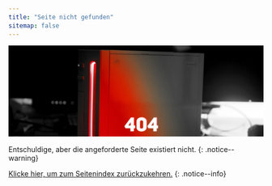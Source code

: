 ```yaml
---
title: "Seite nicht gefunden"
sitemap: false
---
```


![404](/images/main-pages/Wii_Red_404.jpg)

Entschuldige, aber die angeforderte Seite existiert nicht.
{: .notice--warning}

[Klicke hier, um zum Seitenindex zurückzukehren.](site-navigation)
{: .notice--info}
